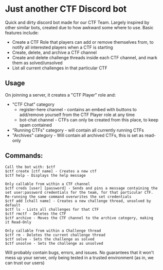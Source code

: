 # Just another CTF Discord bot

Quick and dirty discord bot made for our CTF Team. Largely inspired by other similar bots, created due to how awkward some where to use.
Basic features include:
- Create a CTF Role that players can add or remove themselves from, to notify all interested players when a CTF is starting
- Create, delete, and archive a CTF channel
- Create and delete challenge threads inside each CTF channel, and mark them as solved/unsolved
- List all current challenges in that particular CTF

## Usage
On joinning a server, it creates a "CTF Player" role and:
- "CTF Chat" category
  - register-here channel - contains an embed with buttons to add/remove yourself from the CTF Player role at any time
  - bot-chat channel - CTFs can only be created from this place, to keep spam contained
- "Running CTFs" category - will contain all currently running CTFs
- "Archives" category - Will contain all archived CTFs, this is set as read-only

## Commands:
```
Call the bot with: $ctf
$ctf create [ctf name] - Creates a new ctf
$ctf help - Displays the help message

Only callable from within a CTF channel
$ctf creds [user] [password] - Sends and pins a message containing the set user:password credentials for the team, for that particular CTF. Re-running the same command overwrites the set credentials
$ctf add [chall name] - Creates a new challenge thread, unsolved by default
$ctf ls - Lists all challenges for that CTF
$ctf rmctf - Deletes the CTF
$ctf archive - Moves the CTF channel to the archive category, making it Read-Only

Only callable from within a Challenge thread
$ctf rm - Deletes the current challenge thread
$ctf solve - Sets the challenge as solved
$ctf unsolve - Sets the challenge as unsolved
```

Will probably contain bugs, errors, and issues.
No guarantees that it won't mess up your server, only being tested in a trusted environment (as in, we can trust our users)
